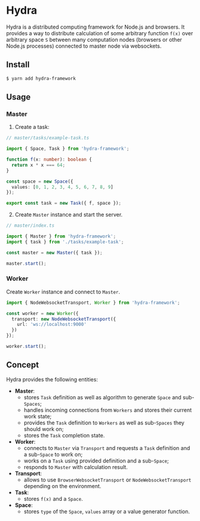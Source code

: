 # Hydra

Hydra is a distributed computing framework for Node.js and browsers. It provides a way to distribute calculation of some arbitrary function `f(x)` over arbitrary space `S` between many computation nodes (browsers or other Node.js processes) connected to master node via websockets.

## Install

```bash
$ yarn add hydra-framework
```

## Usage

### Master

1. Create a task:

```ts
// master/tasks/example-task.ts

import { Space, Task } from 'hydra-framework';

function f(x: number): boolean {
  return x * x === 64;
}

const space = new Space({
  values: [0, 1, 2, 3, 4, 5, 6, 7, 8, 9]
});

export const task = new Task({ f, space });
```

2. Create `Master` instance and start the server.

```ts
// master/index.ts

import { Master } from 'hydra-framework';
import { task } from './tasks/example-task';

const master = new Master({ task });

master.start();
```

### Worker

Create `Worker` instance and connect to `Master`.

```ts
import { NodeWebsocketTransport, Worker } from 'hydra-framework';

const worker = new Worker({
  transport: new NodeWebsocketTransport({
    url: 'ws://localhost:9000'
  })
});

worker.start();
```

## Concept

Hydra provides the following entities:
  - **Master**:
    - stores `Task` definition as well as algorithm to generate `Space` and sub-`Spaces`;
    - handles incoming connections from `Workers` and stores their current work state;
    - provides the `Task` definition to `Workers` as well as sub-`Spaces` they should work on;
    - stores the `Task` completion state.
  - **Worker**:
    - connects to `Master` via `Transport` and requests a `Task` definition and a sub-`Space` to work on;
    - works on a `Task` using provided definition and a sub-`Space`;
    - responds to `Master` with calculation result.
  - **Transport**:
    - allows to use `BrowserWebsocketTransport` or `NodeWebsocketTransport` depending on the environment.
  - **Task**:
    - stores `f(x)` and a `Space`.
  - **Space**:
    - stores `type` of the `Space`, `values` array or a value generator function.
